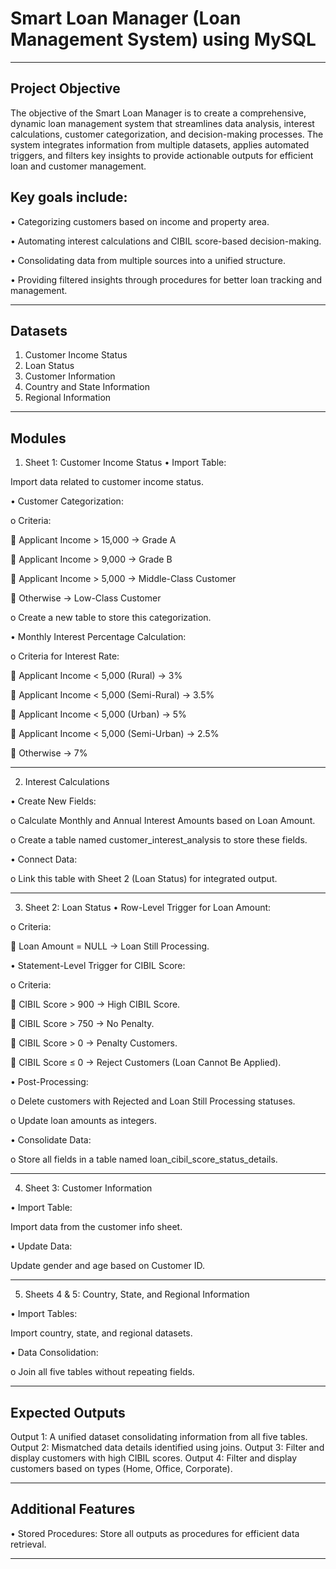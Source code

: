 # Smart Loan Manager (Loan Management System) using MySQL
________________________________________
## Project Objective
The objective of the Smart Loan Manager is to create a comprehensive, dynamic loan management system that streamlines data analysis, interest calculations, customer categorization, and decision-making processes. The system integrates information from multiple datasets, applies automated triggers, and filters key insights to provide actionable outputs for efficient loan and customer management.
## Key goals include:
•	Categorizing customers based on income and property area.

•	Automating interest calculations and CIBIL score-based decision-making.

•	Consolidating data from multiple sources into a unified structure.

•	Providing filtered insights through procedures for better loan tracking and management.

________________________________________
## Datasets
1.	Customer Income Status
2.	Loan Status
3.	Customer Information
4.	Country and State Information
5.	Regional Information
________________________________________
## Modules
1. Sheet 1: Customer Income Status
•	Import Table:

Import data related to customer income status.

•	Customer Categorization:

o	Criteria: 

	Applicant Income > 15,000 → Grade A

	Applicant Income > 9,000 → Grade B

	Applicant Income > 5,000 → Middle-Class Customer

	Otherwise → Low-Class Customer

o	Create a new table to store this categorization.

•	Monthly Interest Percentage Calculation:

o	Criteria for Interest Rate: 

	Applicant Income < 5,000 (Rural) → 3%

	Applicant Income < 5,000 (Semi-Rural) → 3.5%

	Applicant Income < 5,000 (Urban) → 5%

	Applicant Income < 5,000 (Semi-Urban) → 2.5%

	Otherwise → 7%
________________________________________
2. Interest Calculations
   
•	Create New Fields:

o	Calculate Monthly and Annual Interest Amounts based on Loan Amount.

o	Create a table named customer_interest_analysis to store these fields.

•	Connect Data:

o	Link this table with Sheet 2 (Loan Status) for integrated output.
________________________________________
3. Sheet 2: Loan Status
•	Row-Level Trigger for Loan Amount:

o	Criteria: 

	Loan Amount = NULL → Loan Still Processing.

•	Statement-Level Trigger for CIBIL Score:

o	Criteria: 

	CIBIL Score > 900 → High CIBIL Score.

	CIBIL Score > 750 → No Penalty.

	CIBIL Score > 0 → Penalty Customers.

	CIBIL Score ≤ 0 → Reject Customers (Loan Cannot Be Applied).

•	Post-Processing:

o	Delete customers with Rejected and Loan Still Processing statuses.

o	Update loan amounts as integers.

•	Consolidate Data:

o	Store all fields in a table named loan_cibil_score_status_details.
________________________________________
4. Sheet 3: Customer Information
   
•	Import Table:

Import data from the customer info sheet.

•	Update Data:

Update gender and age based on Customer ID.
________________________________________
5. Sheets 4 & 5: Country, State, and Regional Information
   
•	Import Tables:

Import country, state, and regional datasets.

•	Data Consolidation:

o	Join all five tables without repeating fields.
________________________________________
## Expected Outputs
Output 1:
A unified dataset consolidating information from all five tables.
Output 2:
Mismatched data details identified using joins.
Output 3:
Filter and display customers with high CIBIL scores.
Output 4:
Filter and display customers based on types (Home, Office, Corporate).
________________________________________
## Additional Features
•	Stored Procedures:
Store all outputs as procedures for efficient data retrieval.
________________________________________


